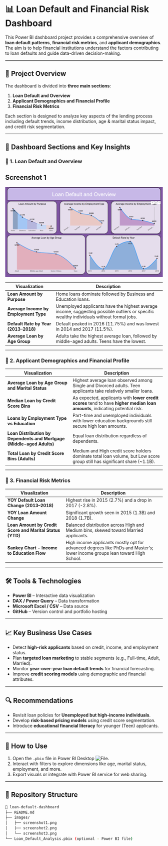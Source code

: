 # 📊 Loan Default and Financial Risk Dashboard

This Power BI dashboard project provides a comprehensive overview of **loan default patterns**, **financial risk metrics**, and **applicant demographics**. The aim is to help financial institutions understand the factors contributing to loan defaults and guide data-driven decision-making.

---

## 📌 Project Overview

The dashboard is divided into **three main sections**:

1. **Loan Default and Overview**
2. **Applicant Demographics and Financial Profile**
3. **Financial Risk Metrics**

Each section is designed to analyze key aspects of the lending process including default trends, income distribution, age & marital status impact, and credit risk segmentation.

---

## 📁 Dashboard Sections and Key Insights

### 🔹 1. Loan Default and Overview
## Screenshot 1
![screenshot1](https://github.com/kunal1300/Loan/blob/a1ade15f484bd098603553880e49b279acc0ae0f/Screenshot%201.png)

 
| Visualization | Description |
|---------------|-------------|
| **Loan Amount by Purpose** | Home loans dominate followed by Business and Education loans. |
| **Average Income by Employment Type** | Unemployed applicants have the highest average income, suggesting possible outliers or specific wealthy individuals without formal jobs. |
| **Default Rate by Year (2013–2018)** | Default peaked in 2016 (11.75%) and was lowest in 2014 and 2017 (11.5%). |
| **Average Loan by Age Group** | Adults take the highest average loan, followed by middle-aged adults. Teens have the lowest. |

---

### 🔹 2. Applicant Demographics and Financial Profile

| Visualization | Description |
|---------------|-------------|
| **Average Loan by Age Group and Marital Status** | Highest average loan observed among Single and Divorced adults. Teen applicants take relatively smaller loans. |
| **Median Loan by Credit Score Bins** | As expected, applicants with **lower credit scores** tend to have **higher median loan amounts**, indicating potential risk. |
| **Loans by Employment Type vs Education** | Part-time and unemployed individuals with lower education backgrounds still secure high loan amounts. |
| **Loan Distribution by Dependents and Mortgage (Middle-aged Adults)** | Equal loan distribution regardless of dependents. |
| **Total Loan by Credit Score Bins (Adults)** | Medium and High credit score holders dominate total loan volume, but Low score group still has significant share (~1.1B). |

---

### 🔹 3. Financial Risk Metrics

| Visualization | Description |
|---------------|-------------|
| **YOY Default Loan Change (2013–2018)** | Highest rise in 2015 (2.7%) and a drop in 2017 (-2.8%). |
| **YOY Loan Amount Change** | Significant growth seen in 2015 (1.3B) and 2018 (1.7B). |
| **Loan Amount by Credit Score and Marital Status (YTD)** | Balanced distribution across High and Medium bins, skewed toward Married applicants. |
| **Sankey Chart - Income to Education Flow** | High income applicants mostly opt for advanced degrees like PhDs and Master’s; lower income groups lean toward High School. |

---

## 🛠️ Tools & Technologies

- **Power BI** – Interactive data visualization
- **DAX / Power Query** – Data transformation
- **Microsoft Excel / CSV** – Data source
- **GitHub** – Version control and portfolio hosting

---

## 📈 Key Business Use Cases

- Detect **high-risk applicants** based on credit, income, and employment status.
- Plan **targeted loan marketing** to stable segments (e.g., Full-time, Adult, Married).
- Monitor **year-over-year loan default trends** for financial forecasting.
- Improve **credit scoring models** using demographic and financial attributes.

---

## 🔍 Recommendations

- Revisit loan policies for **Unemployed but high-income individuals**.
- Develop **risk-based pricing models** using credit score segmentation.
- Introduce **educational financial literacy** for younger (Teen) applicants.

---

## 📎 How to Use

1. Open the `.pbix` file in Power BI Desktop ![File](https://github.com/kunal1300/Loan/blob/a0875ba7deefa4799542705566e45622ad094eaf/Loan.pbix).
2. Interact with filters to explore dimensions like age, marital status, employment, and more.
3. Export visuals or integrate with Power BI service for web sharing.

---

## 📂 Repository Structure

```bash
📁 loan-default-dashboard
├── README.md
├── images/
│   ├── screenshot1.png
│   ├── screenshot2.png
│   └── screenshot3.png
└── Loan_Default_Analysis.pbix (optional - Power BI file)

